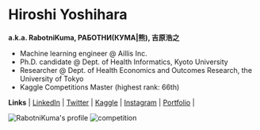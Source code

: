 # Hiroshi Yoshihara
**a.k.a. RabotniKuma, РАБОТНИ(КУМА|熊), 吉原浩之**
- Machine learning engineer @ Aillis Inc.
- Ph.D. candidate @ Dept. of Health Informatics, Kyoto University
- Researcher @ Dept. of Health Economics and Outcomes Research, the University of Tokyo
- Kaggle Competitions Master (highest rank: 66th)

**Links** 
| [LinkedIn](https://www.linkedin.com/in/hiroshi-yoshihara-620421185/) 
| [Twitter](https://twitter.com/analokmaus) 
| [Kaggle](https://www.kaggle.com/analokamus) 
| [Instagram](https://www.instagram.com/analokmaus/) 
| [Portfolio](https://analokmaus.github.io/AboutMe/) |

![RabotniKuma's profile](https://github-readme-stats.vercel.app/api?username=analokmaus&count_private=true&theme=dark)
![competition](https://road-to-kaggle-grandmaster.vercel.app/api/badges/analokamus/competition)
